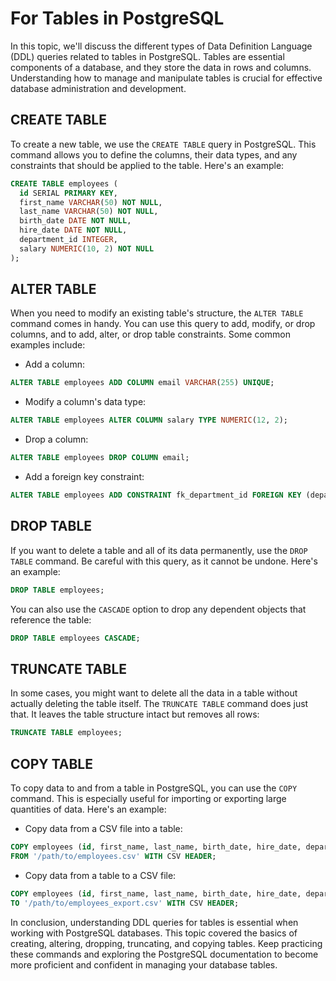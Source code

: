 # For Tables in PostgreSQL

In this topic, we'll discuss the different types of Data Definition Language (DDL) queries related to tables in PostgreSQL. Tables are essential components of a database, and they store the data in rows and columns. Understanding how to manage and manipulate tables is crucial for effective database administration and development.

## CREATE TABLE

To create a new table, we use the `CREATE TABLE` query in PostgreSQL. This command allows you to define the columns, their data types, and any constraints that should be applied to the table. Here's an example:

```sql
CREATE TABLE employees (
  id SERIAL PRIMARY KEY,
  first_name VARCHAR(50) NOT NULL,
  last_name VARCHAR(50) NOT NULL,
  birth_date DATE NOT NULL,
  hire_date DATE NOT NULL,
  department_id INTEGER,
  salary NUMERIC(10, 2) NOT NULL
);
```

## ALTER TABLE

When you need to modify an existing table's structure, the `ALTER TABLE` command comes in handy. You can use this query to add, modify, or drop columns, and to add, alter, or drop table constraints. Some common examples include:

- Add a column:

```sql
ALTER TABLE employees ADD COLUMN email VARCHAR(255) UNIQUE;
```

- Modify a column's data type:

```sql
ALTER TABLE employees ALTER COLUMN salary TYPE NUMERIC(12, 2);
```

- Drop a column:

```sql
ALTER TABLE employees DROP COLUMN email;
```

- Add a foreign key constraint:

```sql
ALTER TABLE employees ADD CONSTRAINT fk_department_id FOREIGN KEY (department_id) REFERENCES departments(id);
```

## DROP TABLE

If you want to delete a table and all of its data permanently, use the `DROP TABLE` command. Be careful with this query, as it cannot be undone. Here's an example:

```sql
DROP TABLE employees;
```

You can also use the `CASCADE` option to drop any dependent objects that reference the table:

```sql
DROP TABLE employees CASCADE;
```

## TRUNCATE TABLE

In some cases, you might want to delete all the data in a table without actually deleting the table itself. The `TRUNCATE TABLE` command does just that. It leaves the table structure intact but removes all rows:

```sql
TRUNCATE TABLE employees;
```

## COPY TABLE

To copy data to and from a table in PostgreSQL, you can use the `COPY` command. This is especially useful for importing or exporting large quantities of data. Here's an example:

- Copy data from a CSV file into a table:

```sql
COPY employees (id, first_name, last_name, birth_date, hire_date, department_id, salary)
FROM '/path/to/employees.csv' WITH CSV HEADER;
```

- Copy data from a table to a CSV file:

```sql
COPY employees (id, first_name, last_name, birth_date, hire_date, department_id, salary)
TO '/path/to/employees_export.csv' WITH CSV HEADER;
```

In conclusion, understanding DDL queries for tables is essential when working with PostgreSQL databases. This topic covered the basics of creating, altering, dropping, truncating, and copying tables. Keep practicing these commands and exploring the PostgreSQL documentation to become more proficient and confident in managing your database tables.